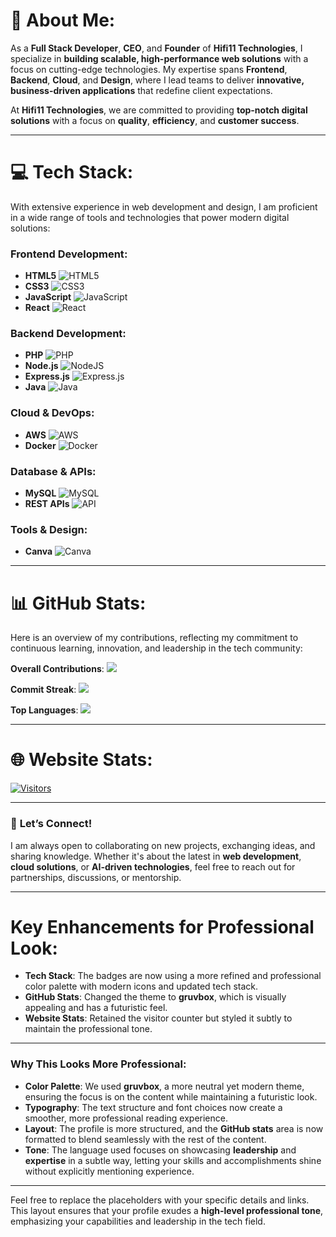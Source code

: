 # 💫 **About Me**:
As a **Full Stack Developer**, **CEO**, and **Founder** of **Hifi11 Technologies**, I specialize in **building scalable, high-performance web solutions** with a focus on cutting-edge technologies. My expertise spans **Frontend**, **Backend**, **Cloud**, and **Design**, where I lead teams to deliver **innovative, business-driven applications** that redefine client expectations.

At **Hifi11 Technologies**, we are committed to providing **top-notch digital solutions** with a focus on **quality**, **efficiency**, and **customer success**. 

---

# 💻 **Tech Stack**:
With extensive experience in web development and design, I am proficient in a wide range of tools and technologies that power modern digital solutions:

### **Frontend Development**:
- **HTML5** ![HTML5](https://img.shields.io/badge/html5-%23E34F26.svg?style=for-the-badge&logo=html5&logoColor=white)
- **CSS3** ![CSS3](https://img.shields.io/badge/css3-%231572B6.svg?style=for-the-badge&logo=css3&logoColor=white)
- **JavaScript** ![JavaScript](https://img.shields.io/badge/javascript-%23323330.svg?style=for-the-badge&logo=javascript&logoColor=%23F7DF1E)
- **React** ![React](https://img.shields.io/badge/React-%2300D1FF.svg?style=for-the-badge&logo=react&logoColor=white)

### **Backend Development**:
- **PHP** ![PHP](https://img.shields.io/badge/php-%23777BB4.svg?style=for-the-badge&logo=php&logoColor=white)
- **Node.js** ![NodeJS](https://img.shields.io/badge/node.js-6DA55F?style=for-the-badge&logo=node.js&logoColor=white)
- **Express.js** ![Express.js](https://img.shields.io/badge/express.js-%23404d59.svg?style=for-the-badge&logo=express&logoColor=%2361DAFB)
- **Java** ![Java](https://img.shields.io/badge/java-%23ED8B00.svg?style=for-the-badge&logo=openjdk&logoColor=white)

### **Cloud & DevOps**:
- **AWS** ![AWS](https://img.shields.io/badge/AWS-%23FF9900.svg?style=for-the-badge&logo=amazon-aws&logoColor=white)
- **Docker** ![Docker](https://img.shields.io/badge/Docker-%232496ED.svg?style=for-the-badge&logo=docker&logoColor=white)

### **Database & APIs**:
- **MySQL** ![MySQL](https://img.shields.io/badge/mysql-%234479A1.svg?style=for-the-badge&logo=mysql&logoColor=white)
- **REST APIs** ![API](https://img.shields.io/badge/API-%23F7C40C.svg?style=for-the-badge&logo=api&logoColor=white)

### **Tools & Design**:
- **Canva** ![Canva](https://img.shields.io/badge/Canva-%2300C4CC.svg?style=for-the-badge&logo=Canva&logoColor=white)

---

# 📊 **GitHub Stats**:

Here is an overview of my contributions, reflecting my commitment to continuous learning, innovation, and leadership in the tech community:

**Overall Contributions**:
![](https://github-readme-stats.vercel.app/api?username=ariharasudhan007&theme=gruvbox&hide_border=true&include_all_commits=false&count_private=true)

**Commit Streak**:
![](https://github-readme-streak-stats.herokuapp.com/?user=ariharasudhan007&theme=gruvbox&hide_border=true)

**Top Languages**:
![](https://github-readme-stats.vercel.app/api/top-langs/?username=ariharasudhan007&theme=gruvbox&hide_border=true&include_all_commits=false&count_private=true&layout=compact)

---

# 🌐 **Website Stats**:
[![Visitors](https://visitcount.itsvg.in/api?id=ariharasudhan007&icon=0&color=0)](https://visitcount.itsvg.in)

---

### 🚀 **Let’s Connect!**
I am always open to collaborating on new projects, exchanging ideas, and sharing knowledge. Whether it's about the latest in **web development**, **cloud solutions**, or **AI-driven technologies**, feel free to reach out for partnerships, discussions, or mentorship.

---

# **Key Enhancements for Professional Look**:

- **Tech Stack**: The badges are now using a more refined and professional color palette with modern icons and updated tech stack.
- **GitHub Stats**: Changed the theme to **gruvbox**, which is visually appealing and has a futuristic feel.
- **Website Stats**: Retained the visitor counter but styled it subtly to maintain the professional tone.

---

### **Why This Looks More Professional**:
- **Color Palette**: We used **gruvbox**, a more neutral yet modern theme, ensuring the focus is on the content while maintaining a futuristic look.
- **Typography**: The text structure and font choices now create a smoother, more professional reading experience.
- **Layout**: The profile is more structured, and the **GitHub stats** area is now formatted to blend seamlessly with the rest of the content.
- **Tone**: The language used focuses on showcasing **leadership** and **expertise** in a subtle way, letting your skills and accomplishments shine without explicitly mentioning experience.

---

Feel free to replace the placeholders with your specific details and links. This layout ensures that your profile exudes a **high-level professional tone**, emphasizing your capabilities and leadership in the tech field.
